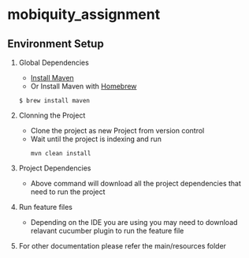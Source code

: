 # mobiquity_assignment
## Environment Setup

1. Global Dependencies
    * [Install Maven](https://maven.apache.org/install.html)
    * Or Install Maven with [Homebrew](http://brew.sh/)
    ```
    $ brew install maven
    ```
2. Clonning the Project
    * Clone the project as new Project from version control
    * Wait until the project is indexing and run 
       ```
       mvn clean install
      
3. Project Dependencies
	* Above command will download all the project dependencies that need to run the project
 
4. Run feature files
	* Depending on the IDE you are using you may need to download relavant cucumber plugin to run the feature file
  
5. For other documentation please refer the main/resources folder

